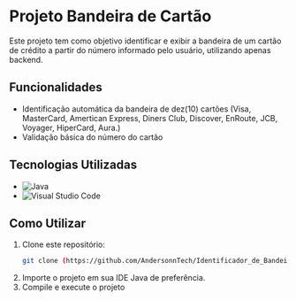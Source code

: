 # Projeto Bandeira de Cartão

Este projeto tem como objetivo identificar e exibir a bandeira de um cartão de crédito a partir do número informado pelo usuário, utilizando apenas backend.

## Funcionalidades

- Identificação automática da bandeira de dez(10) cartões (Visa, MasterCard, Amertican Express, Diners Club, Discover, EnRoute, JCB, Voyager, HiperCard, Aura.)
- Validação básica do número do cartão

## Tecnologias Utilizadas

- ![Java](https://img.shields.io/badge/java-%23ED8B00.svg?style=for-the-badge&logo=openjdk&logoColor=white) 
- ![Visual Studio Code](https://img.shields.io/badge/Visual%20Studio%20Code-0078d7.svg?style=for-the-badge&logo=visual-studio-code&logoColor=white)

## Como Utilizar

1. Clone este repositório:
    ```bash
    git clone (https://github.com/AndersonnTech/Identificador_de_Bandeira.git)
    ```
2. Importe o projeto em sua IDE Java de preferência.
3. Compile e execute o projeto
